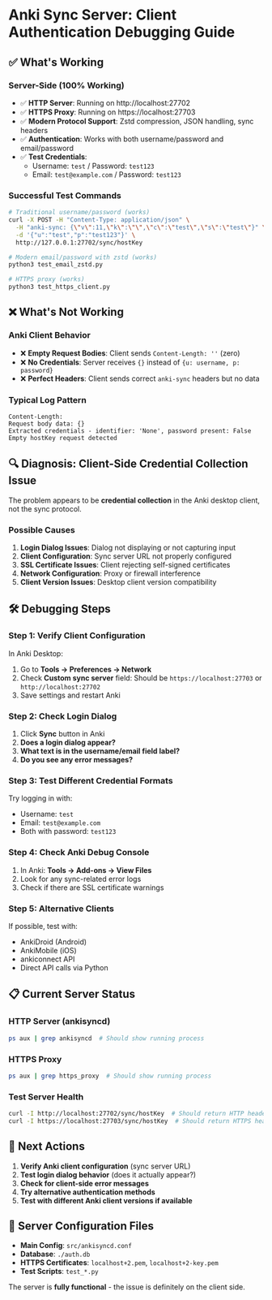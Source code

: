 # Anki Sync Server: Client Authentication Debugging Guide

## ✅ **What's Working**

### **Server-Side (100% Working)**
- ✅ **HTTP Server**: Running on http://localhost:27702  
- ✅ **HTTPS Proxy**: Running on https://localhost:27703
- ✅ **Modern Protocol Support**: Zstd compression, JSON handling, sync headers
- ✅ **Authentication**: Works with both username/password and email/password
- ✅ **Test Credentials**: 
  - Username: `test` / Password: `test123`
  - Email: `test@example.com` / Password: `test123`

### **Successful Test Commands**
```bash
# Traditional username/password (works)
curl -X POST -H "Content-Type: application/json" \
  -H "anki-sync: {\"v\":11,\"k\":\"\",\"c\":\"test\",\"s\":\"test\"}" \
  -d '{"u":"test","p":"test123"}' \
  http://127.0.0.1:27702/sync/hostKey

# Modern email/password with zstd (works)  
python3 test_email_zstd.py

# HTTPS proxy (works)
python3 test_https_client.py
```

## ❌ **What's Not Working**

### **Anki Client Behavior**
- ❌ **Empty Request Bodies**: Client sends `Content-Length: ''` (zero)
- ❌ **No Credentials**: Server receives `{}` instead of `{u: username, p: password}`
- ❌ **Perfect Headers**: Client sends correct `anki-sync` headers but no data

### **Typical Log Pattern**
```
Content-Length: 
Request body data: {}
Extracted credentials - identifier: 'None', password present: False
Empty hostKey request detected
```

## 🔍 **Diagnosis: Client-Side Credential Collection Issue**

The problem appears to be **credential collection** in the Anki desktop client, not the sync protocol.

### **Possible Causes**
1. **Login Dialog Issues**: Dialog not displaying or not capturing input
2. **Client Configuration**: Sync server URL not properly configured
3. **SSL Certificate Issues**: Client rejecting self-signed certificates
4. **Network Configuration**: Proxy or firewall interference
5. **Client Version Issues**: Desktop client version compatibility

## 🛠️ **Debugging Steps**

### **Step 1: Verify Client Configuration**
In Anki Desktop:
1. Go to **Tools → Preferences → Network**
2. Check **Custom sync server** field: Should be `https://localhost:27703` or `http://localhost:27702`
3. Save settings and restart Anki

### **Step 2: Check Login Dialog**
1. Click **Sync** button in Anki
2. **Does a login dialog appear?**
3. **What text is in the username/email field label?**
4. **Do you see any error messages?**

### **Step 3: Test Different Credential Formats**
Try logging in with:
- Username: `test`
- Email: `test@example.com`  
- Both with password: `test123`

### **Step 4: Check Anki Debug Console**
1. In Anki: **Tools → Add-ons → View Files**
2. Look for any sync-related error logs
3. Check if there are SSL certificate warnings

### **Step 5: Alternative Clients**
If possible, test with:
- AnkiDroid (Android) 
- AnkiMobile (iOS)
- ankiconnect API
- Direct API calls via Python

## 📋 **Current Server Status**

### **HTTP Server (ankisyncd)**
```bash
ps aux | grep ankisyncd  # Should show running process
```

### **HTTPS Proxy**  
```bash
ps aux | grep https_proxy  # Should show running process
```

### **Test Server Health**
```bash
curl -I http://localhost:27702/sync/hostKey  # Should return HTTP headers
curl -I https://localhost:27703/sync/hostKey  # Should return HTTPS headers (ignore cert warnings)
```

## 🎯 **Next Actions**

1. **Verify Anki client configuration** (sync server URL)
2. **Test login dialog behavior** (does it actually appear?)
3. **Check for client-side error messages**
4. **Try alternative authentication methods**
5. **Test with different Anki client versions if available**

## 🔧 **Server Configuration Files**

- **Main Config**: `src/ankisyncd.conf`
- **Database**: `./auth.db` 
- **HTTPS Certificates**: `localhost+2.pem`, `localhost+2-key.pem`
- **Test Scripts**: `test_*.py`

The server is **fully functional** - the issue is definitely on the client side. 